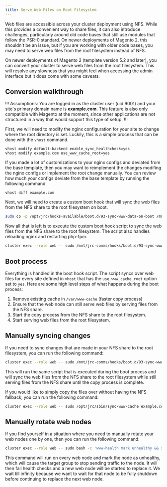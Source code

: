 ```yaml
---
title: Serve Web Files on Root Filesystem
---
```


Web files are accessible across your cluster deployment using NFS.
While this provides a convenient way to share files, it can also introduce challenges, particularly around old code bases that still use modules that follow the PSR-0 standard.
On newer deployments of Magento 2, this shouldn't be an issue, but if you are working with older code bases, you may need to serve web files from the root filesystem instead of NFS.

On newer deployments of Magento 2 (template version 5.2 and later), you can convert your cluster to serve web files from the root filesystem.
This will resolve any slowness that you might feel when accessing the admin interface but it does come with some caveats.

## Conversion walkthrough

!!! Assumptions:
You are logged in as the cluster user (uid 9001) and your site's primary domain name is **example.com**.
This feature is also only compatible with Magento at the moment, since other applications are not structured in a way that would support this type of setup.
!!!

First, we will need to modify the nginx configuration for your site to change where the root directory is set.
Luckily, this is a simple process that can be done with the `vhost` command.

```
vhost modify default-backend enable_sync_healthcheck=yes
vhost modify example.com use_www_cache_root=yes
```

If you made a lot of customizations to your nginx configs and deviated from the base template, then you may want to reimplement the changes modifing the nginx configs or implement the root change manually. You can review how much your configs deviate from the base template by running the following command:

```
vhost diff example.com
```

Next, we will need to create a custom boot hook that will sync the web files from the NFS share to the root filesystem on boot.

```bash
sudo cp -p /opt/jrc/hooks-available/boot.d/93-sync-www-data-on-boot /mnt/jrc-comms/hooks/boot.d/
```

Now all that is left is to execute the custom boot hook script to sync the web files from the NFS share to the root filesystem.
The script also handles reloading nginx and restarting php-fpm.

```bash
cluster exec --role web -- sudo /mnt/jrc-comms/hooks/boot.d/93-sync-www-data-on-boot
```

## Boot process

Everything is handled in the boot hook script.
The script syncs over web files for every site defined in `vhost` that has the `use_www_cache_root` option set to `yes`.
Here are some high level steps of what happens during the boot process:

1. Remove existing cache in `/var/www-cache` (faster copy process)
2. Ensure that the web node can still serve web files by serving files from the NFS share.
3. Start the copy process from the NFS share to the root filesystem.
4. Start serving web files from the root filesystem.

## Manually syncing changes

If you need to sync changes that are made in your NFS share to the root filesystem, you can run the following command:

```bash
cluster exec --role web -- sudo /mnt/jrc-comms/hooks/boot.d/93-sync-www-data-on-boot
```

This will run the same script that is executed during the boot process and will sync the web files from the NFS share to the root filesystem while still serving files from the NFS share until the copy process is complete.

If you would like to simply copy the files over without having the NFS fallback, you can run the following command:

```bash
cluster exec --role web -- sudo /opt/jrc/sbin/sync-www-cache example.com
```

## Manually rotate web nodes

If you find yourself in a situation where you need to manually rotate your web nodes one by one, then you can run the following command:

```bash
cluster exec --role web -- sudo bash -c 'www-health mark unhealthy && sleep infinity'
```

This command will run on every web node and mark the node as unhealthy, which will cause the target group to stop sending traffic to the node.
It will then fail health checks and a new web node will be started to replace it.
We wait till infinity because we want to wait for that node to be fully shutdown before continuing to replace the next web node.

